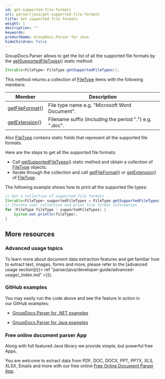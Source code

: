 ```yaml
---
id: get-supported-file-formats
url: parser/java/get-supported-file-formats
title: Get supported file formats
weight: 1
description: ""
keywords: 
productName: GroupDocs.Parser for Java
hideChildren: False
---
```

GroupDocs.Parser allows to get the list of all the supported file formats by the [getSupportedFileTypes](https://apireference.groupdocs.com/java/parser/com.groupdocs.parser.options/FileType#getSupportedFileTypes())() static method:

```java
Iterable<FileType> FileType.getSupportedFileTypes();

```

This method returns a collection of [FileType](https://apireference.groupdocs.com/java/parser/com.groupdocs.parser.options/FileType "class in com.groupdocs.parser.options") items with the following members:

| Member | Description |
| --- | --- |
| [getFileFormat](https://apireference.groupdocs.com/java/parser/com.groupdocs.parser.options/FileType#getFileFormat())() | File type name e.g. "Microsoft Word Document". |
| [getExtension](https://apireference.groupdocs.com/java/parser/com.groupdocs.parser.options/FileType#getExtension())() | Filename suffix (including the period ".") e.g. ".doc". |

Also [FileType](https://apireference.groupdocs.com/java/parser/com.groupdocs.parser.options/FileType "class in com.groupdocs.parser.options") contains static fields that represent all the supported file formats.

Here are the steps to get all the supported file formats:

*   Call [getSupportedFileTypes](https://apireference.groupdocs.com/java/parser/com.groupdocs.parser.options/FileType#getSupportedFileTypes())() static method and obtain a collection of [FileType](https://apireference.groupdocs.com/java/parser/com.groupdocs.parser.options/FileType "class in com.groupdocs.parser.options") objects;
*   Iterate through the collection and call  [getFileFormat](https://apireference.groupdocs.com/java/parser/com.groupdocs.parser.options/FileType#getFileFormat())() or [getExtension](https://apireference.groupdocs.com/java/parser/com.groupdocs.parser.options/FileType#getExtension())() of [FileType](https://apireference.groupdocs.com/java/parser/com.groupdocs.parser.options/FileType "class in com.groupdocs.parser.options").

The following example shows how to print all the supported file types:

```java
// Get a collection of supported file formats
Iterable<FileType> supportedFileTypes = FileType.getSupportedFileTypes();
// Iterate over collection and print file format information
for (FileType fileType : supportedFileTypes) {
    System.out.println(fileType);
}

```

## More resources

### Advanced usage topics

To learn more about document data extraction features and get familiar how to extract text, images, forms and more, please refer to the [advanced usage section]({{< ref "parser/java/developer-guide/advanced-usage/_index.md" >}}).

### GitHub examples

You may easily run the code above and see the feature in action in our GitHub examples:

*   [GroupDocs.Parser for .NET examples](https://github.com/groupdocs-parser/GroupDocs.Parser-for-.NET)
    
*   [GroupDocs.Parser for Java examples](https://github.com/groupdocs-parser/GroupDocs.Parser-for-Java)
    

### Free online document parser App

Along with full featured Java library we provide simple, but powerful free Apps.

You are welcome to extract data from PDF, DOC, DOCX, PPT, PPTX, XLS, XLSX, Emails and more with our free online [Free Online Document Parser App](https://products.groupdocs.app/parser).
